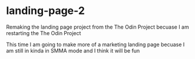 # landing-page-2
Remaking the landing page project from the The Odin Project becuase I am restarting the The Odin Project

This time I am going to make more of a marketing landing page becuase I am still in kinda in SMMA mode and I think it will be fun